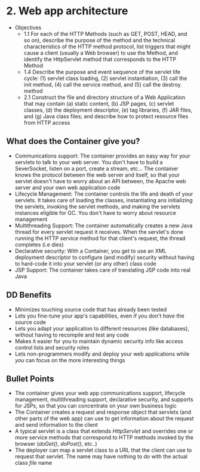 # 2. Web app architecture
* Objectives
    * 1.1 For each of the HTTP Methods (such as GET, POST, HEAD, and so on), describe the purpose of the method and the technical characteristics of the HTTP method protocol, list triggers that might cause a client (usually a Web browser) to use the Method, and identify the HttpServlet method that corresponds to the HTTP Method
    * 1.4 Describe the purpose and event sequence of the servlet life cycle: (1) servlet class loading, (2) servlet instantiation, (3) call the init method, (4) call the service method, and (5) call the destroy method
    * 2.1 Construct the file and directory structure of a Web Application that may contain (a) static content, (b) JSP pages, (c) servlet classes, (d) the deployment descriptor, (e) tag libraries, (f) JAR files, and (g) Java class files; and describe how to protect resource files from HTTP access
    
## What does the Container give you?
* Communications support: The container provides an easy way for your servlets to talk to your web server. You don't have to build a SeverSocket, listen on a port, create a stream, etc... The container knows the protocol between the web server and itself, so that your servlet doesn't have to worry about an API between, the Apache web server and your own web application code
* Lifecycle Management: The container controls the life and death of your servlets. It takes care of loading the classes, instantiating ans initializing the servlets, invoking the servlet methods, and making the servlets instances eligible for GC. You don't have to worry about resource management
* Multithreading Support: The container automatically creates a new Java thread for every servlet request it receives. When the servlet's done running the HTTP service method for that client's request, the thread completes (i.e dies)
* Declarative security: With a Container, you get to use an XML deployment descriptor to configure (and modify) security without having to hard-code it into your servlet (or any other) class code
* JSP Support: The container takes care of translating JSP code into real Java
    
## DD Benefits
* Minimizes touching source code that has already been tested
* Lets you fine-tune your app's capabilities, even if you don't *have* the source code
* Lets you adapt your application to different resources (like databases), without having to recompile and test any code
* Makes it easier for you to maintain dynamic security info like access control lists and security roles
* Lets non-programmers modify and deploy your web applications while *you* can focus on the more interesting things

## Bullet Points
* The container gives your web app communications support, lifecycle management, multithreading support, declarative security, and supports for JSPs, so that you can concentrate on your own business logic
* The Container creates a request and response object that servlets (and other parts of the web app) can use to get information about the request and send information to the client
* A typical servlet is a class that extends *HttpServlet* and overrides one or more service methods that correspond to HTTP methods invoked by the browser (*doGet()*, *doPost()*, etc..)
* The deployer can map a servlet class to a URL that the client can use to request that servlet. The name may have nothing to do with the actual class *file* name
